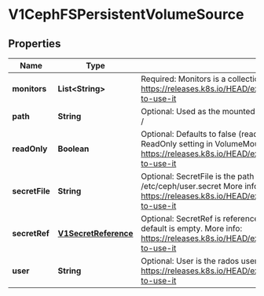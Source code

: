 
# V1CephFSPersistentVolumeSource

## Properties
Name | Type | Description | Notes
------------ | ------------- | ------------- | -------------
**monitors** | **List&lt;String&gt;** | Required: Monitors is a collection of Ceph monitors More info: https://releases.k8s.io/HEAD/examples/volumes/cephfs/README.md#how-to-use-it | 
**path** | **String** | Optional: Used as the mounted root, rather than the full Ceph tree, default is / |  [optional]
**readOnly** | **Boolean** | Optional: Defaults to false (read/write). ReadOnly here will force the ReadOnly setting in VolumeMounts. More info: https://releases.k8s.io/HEAD/examples/volumes/cephfs/README.md#how-to-use-it |  [optional]
**secretFile** | **String** | Optional: SecretFile is the path to key ring for User, default is /etc/ceph/user.secret More info: https://releases.k8s.io/HEAD/examples/volumes/cephfs/README.md#how-to-use-it |  [optional]
**secretRef** | [**V1SecretReference**](V1SecretReference.md) | Optional: SecretRef is reference to the authentication secret for User, default is empty. More info: https://releases.k8s.io/HEAD/examples/volumes/cephfs/README.md#how-to-use-it |  [optional]
**user** | **String** | Optional: User is the rados user name, default is admin More info: https://releases.k8s.io/HEAD/examples/volumes/cephfs/README.md#how-to-use-it |  [optional]



